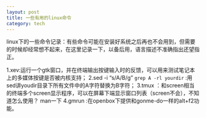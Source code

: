 ```yaml
---
layout: post
title: 一些有用的linux命令
category: tech
---
```


linux下的一些命令记录：有些命令可能在安装好系统之后再也不会用到，但需要的时候却经常想不起来，在这里记录一下，以备后用，语言描述不准确指出还望指正。

1.xev:运行一个gtk窗口，并在终端输出按键输入时的反馈，可以用来测试笔记本上的多媒体按键是否被内核支持；
2.sed -i “s/A/B/g” `grep A -rl yourdir` :用sed讲youdir目录下所有文件中的A字符替换为B字符；
3.tmux ：和screen相当的终端多个screen显示程序，可以在屏幕下端显示窗口列表（screen不会），不知道怎么使用？ man一下
4.gmrun :在openbox下提供和gonme-do一样的alt+f2功能。

